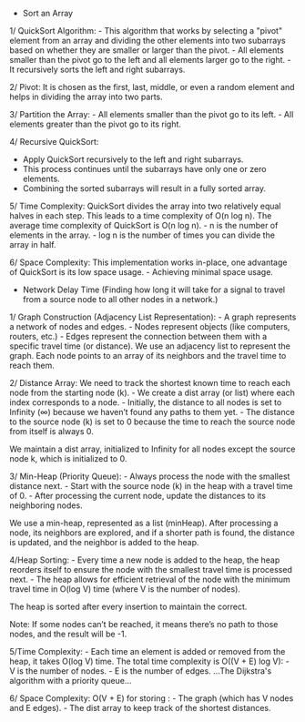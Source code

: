 - Sort an Array

1/ QuickSort Algorithm: - This algorithm that works by selecting a "pivot" element from an array and dividing the other elements into two subarrays
based on whether they are smaller or larger than the pivot. - All elements smaller than the pivot go to the left and all elements larger go to the right. - It recursively sorts the left and right subarrays.

2/ Pivot:
It is chosen as the first, last, middle, or even a random element and helps in dividing the array into two parts.

3/ Partition the Array: - All elements smaller than the pivot go to its left. - All elements greater than the pivot go to its right.

4/ Recursive QuickSort:

- Apply QuickSort recursively to the left and right subarrays.
- This process continues until the subarrays have only one or zero elements.
- Combining the sorted subarrays will result in a fully sorted array.

5/ Time Complexity:
QuickSort divides the array into two relatively equal halves in each step. This leads to a time complexity of O(n log n).
The average time complexity of QuickSort is O(n log n). - n is the number of elements in the array. - log n is the number of times you can divide the array in half.

6/ Space Complexity:
This implementation works in-place, one advantage of QuickSort is its low space usage. - Achieving minimal space usage.

- Network Delay Time
  (Finding how long it will take for a signal to travel from a source node to all other nodes in a network.)

1/ Graph Construction (Adjacency List Representation): 
    - A graph represents a network of nodes and edges. 
    - Nodes represent objects (like computers, routers, etc.) 
    - Edges represent the connection between them with a specific travel time (or distance).
We use an adjacency list to represent the graph. 
Each node points to an array of its neighbors and the travel time to reach them.


2/ Distance Array:
We need to track the shortest known time to reach each node from the starting node (k).
    - We create a dist array (or list) where each index corresponds to a node.
    - Initially, the distance to all nodes is set to Infinity (∞) because we haven’t found any paths to them yet.
    - The distance to the source node (k) is set to 0 because the time to reach the source node from itself is always 0.

We maintain a dist array, initialized to Infinity for all nodes except the source node k, which is initialized to 0.

3/ Min-Heap (Priority Queue):
    - Always process the node with the smallest distance next.
    - Start with the source node (k) in the heap with a travel time of 0.
    - After processing the current node, update the distances to its neighboring nodes.

We use a min-heap, represented as a list (minHeap).
After processing a node, its neighbors are explored, and if a shorter path is found, the distance is updated, and the neighbor is added to the heap.

4/Heap Sorting:
    - Every time a new node is added to the heap, the heap reorders itself to ensure the node with the smallest travel time is processed next.
    - The heap allows for efficient retrieval of the node with the minimum travel time in O(log V) time (where V is the number of nodes).

The heap is sorted after every insertion to maintain the correct.

Note: 
If some nodes can’t be reached, it means there’s no path to those nodes, and the result will be -1. 


5/Time Complexity:
    - Each time an element is added or removed from the heap, it takes O(log V) time.
The total time complexity is O((V + E) log V):
    - V is the number of nodes.
    - E is the number of edges.
...The Dijkstra's algorithm with a priority queue...

6/ Space Complexity:
O(V + E) for storing : 
    - The graph (which has V nodes and E edges).
    - The dist array to keep track of the shortest distances.
